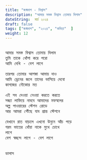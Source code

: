 ```yaml
---
title: "জন্মদাগ - বিশ্বাস"
description: "আমার সমস্ত বিশ্বাস তোমায় দিলাম"
dateString:  মার্চ ২০২৪ 
draft: false
tags: ["জন্মদাগ", "২০২৪", "কবিতা"  ]
weight: 12
---
```



<pre>

আমার সমস্ত বিশ্বাস তোমায় দিলাম 
তুমি তাকে খোঁপা করে পরো 
আমি দেখি - বেশ লাগে 

তারপর তোমার আশঙ্কা আমায় দাও 
আমি ড্রেনের জলে তাদের ভাসিয়ে দেবো 
কাগজের নৌকোর মত 

এই সব দেওয়া নেওয়া করতে করতে 
সন্ধ্যা লাফিয়ে নাববে আমাদের মফস্বলের  
অল্প পাওয়ারের স্টেশন রোডে 
আর আমরা পৌঁছে যাব প্রান্ত স্টেশনে

যেখানে রাত বাড়লে এখনো উনুনে আঁচ পড়ে 
গরম ভাতের ধোঁয়া নাকে মুখে চোখে 
লাগে   
বেশ স্বচ্ছন্দ লাগে - বেশ লাগে 


ডালাস 

<pre>
